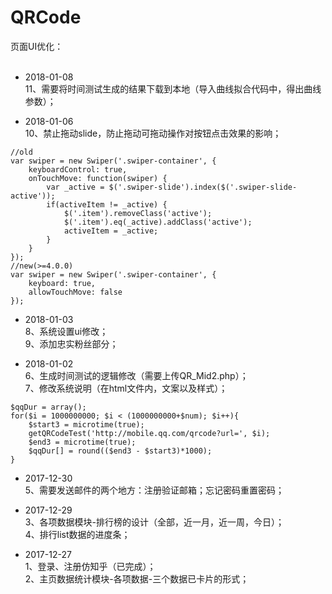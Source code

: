 # QRCode <br>

页面UI优化：<br><br>

- 2018-01-08 <br>
11、需要将时间测试生成的结果下载到本地（导入曲线拟合代码中，得出曲线参数）；<br>


- 2018-01-06 <br>
10、禁止拖动slide，防止拖动可拖动操作对按钮点击效果的影响；<br>
```
//old
var swiper = new Swiper('.swiper-container', {
	keyboardControl: true,
	onTouchMove: function(swiper) {
		var _active = $('.swiper-slide').index($('.swiper-slide-active'));
		if(activeItem != _active) {
			$('.item').removeClass('active');
			$('.item').eq(_active).addClass('active');
			activeItem = _active;
		}
	}
});
//new(>=4.0.0)
var swiper = new Swiper('.swiper-container', {
	keyboard: true,
	allowTouchMove: false
});
```

- 2018-01-03 <br>
8、系统设置ui修改；<br>
9、添加忠实粉丝部分；<br>

- 2018-01-02 <br>
6、生成时间测试的逻辑修改（需要上传QR_Mid2.php）；<br>
7、修改系统说明（在html文件内，文案以及样式）；<br>
```
$qqDur = array();
for($i = 1000000000; $i < (1000000000+$num); $i++){
	$start3 = microtime(true);
	getQRCodeTest('http://mobile.qq.com/qrcode?url=', $i);
	$end3 = microtime(true);
	$qqDur[] = round(($end3 - $start3)*1000);
}
```

- 2017-12-30 <br>
5、需要发送邮件的两个地方：注册验证邮箱；忘记密码重置密码；<br>

- 2017-12-29 <br>
3、各项数据模块-排行榜的设计（全部，近一月，近一周，今日）；<br>
4、排行list数据的进度条；<br>

- 2017-12-27 <br>
1、登录、注册仿知乎（已完成）；<br>
2、主页数据统计模块-各项数据-三个数据已卡片的形式；<br>



